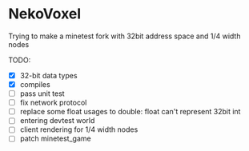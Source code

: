# NekoVoxel

Trying to make a minetest fork with 32bit address space and 1/4 width nodes


TODO:

+ [x] 32-bit data types
+ [x] compiles
+ [ ] pass unit test
+ [ ] fix network protocol
+ [ ] replace some float usages to double: float can't represent 32bit int
+ [ ] entering devtest world
+ [ ] client rendering for 1/4 width nodes
+ [ ] patch minetest_game